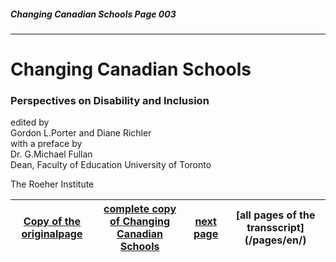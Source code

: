 ##### Changing Canadian Schools Page 003
***
# Changing Canadian Schools
### Perspectives on Disability and Inclusion
edited by  
Gordon L.Porter and Diane Richler  
with a preface by  
Dr. G.Michael Fullan  
Dean, Faculty of Education
University of Toronto

The Roeher Institute

[Copy of the originalpage](/copies-from-original/CCS003.png)|[complete copy of Changing Canadian Schools](/copies-from-original/BestCopy_Changing_Canadian_Schools_Perspectives_on_Disability_and_Inclusion.pdf)|[next page](Changing_Canadian_Schools-004)|[all pages of the transscript] (/pages/en/)
---|---|---|---
